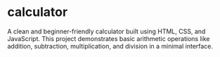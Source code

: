 # calculator
A clean and beginner-friendly calculator built using HTML, CSS, and JavaScript. This project demonstrates basic arithmetic operations like addition, subtraction, multiplication, and division in a minimal interface.
